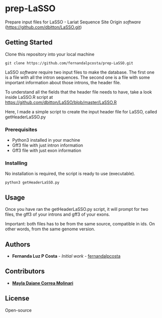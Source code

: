 # prep-LaSSO
Prepare input files for LaSSO - Lariat Sequence Site Origin *software* (https://github.com/dbitton/LaSSO.git)

## Getting Started

Clone this repository into your local machine

```
git clone https://github.com/fernandalpcosta/prep-LaSSO.git
```

LaSSO *software* require two input files to make the database. The first one is a file with all the intron sequences. The second one is a file with some important information about those introns, the header file.

To understand all the fields that the header file needs to have, take a look inside LaSSO.R script at https://github.com/dbitton/LaSSO/blob/master/LaSSO.R
 
Here, I made a simple script to create the input header file for LaSSO, called getHeaderLaSSO.py


### Prerequisites

* Python3 installed in your machine
* Gff3 file with just intron information
* Gff3 file with just exon information

### Installing

No installation is required, the script is ready to use (executable).

```
python3 getHeaderLaSSO.py
```

## Usage

Once you have ran the getHeaderLaSSO.py script, it will prompt for two files, the gff3 of your introns and gff3 of your exons.

Important: both files has to be from the same source, compatible in ids. On other words, from the same genome version.

## Authors

* **Fernanda Luz P Costa** - *Initial work* - [fernandalpcosta](https://github.com/fernandalpcosta)

## Contributors

* **[Mayla Daiane Correa Molinari](https://github.com/maylamolinari)**

## License

Open-source


